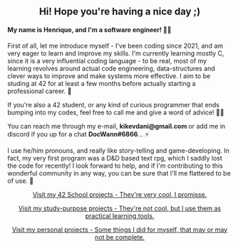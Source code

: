 <html lang="en">
  
<body>
  
<h2 align="center"> Hi! Hope you're having a nice day ;) </h2>
  
<h4> My name is  Henrique, and I'm a software engineer! 👋😁 </h4>
  
<p title="I'm a introduction!"> First of all, let me introduce myself - I've been coding since 2021, and am very eager to learn and improve my skills. I'm currently learning mostly C, since it is a very influential coding language - to be real, most of my learning revolves around actual code engineering, data-structures and clever ways to improve and make systems more effective. I aim to be studing at 42 for at least a few months before actually starting a professional career. 💼 </p>
  
<p> If you're also a 42 student, or any kind of curious programmer that ends bumping into my codes, feel free to call me and give a word of advice! 🧑‍🚀</p>
  
  <p> You can reach me through my e-mail, <b> kikevdani@gmail.com </b> or add me in discord if you up for a chat <b>DocWann#6866</b>... ⚡️</p>
  
<p> I use he/him pronouns, and really like story-telling and game-developing. In fact, my very first program was a D&D based text rpg, which I saddly lost the code for recently! I look forward to help, and if I'm contributing to this wonderful community in any way, you can be sure that I'll me flattered to be of use. 🔭</p>
  
<p align="center"><a href="https://github.com/stars/doc-wann/lists/42-school">Visit my 42 School projects - They're very cool, I promisse. </a></p>
  
<p align="center"><a href="https://github.com/stars/doc-wann/lists/prototype-study-purpose">Visit my study-purpose projects - They're not cool, but I use them as practical learning tools. </a></p>
  
<p align="center"><a href="https://github.com/stars/doc-wann/lists/personal-projects">Visit my personal projects - Some things I did for myself, that may or may not be complete. </a></p>
  

<div align="center" style="display: inline_block"><br>
<img align = "center" alt="Ben dez irado" height="1" width="8000" src="https://user-images.githubusercontent.com/106987431/203650284-10a48996-6daf-4955-a17c-25908a179e27.png">
</body>
</html>
  
    
